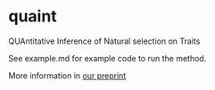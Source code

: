 # quaint
QUAntitative Inference of Natural selection on Traits


See example.md for example code to run the method.


More information in [our preprint](https://www.biorxiv.org/content/early/2018/07/13/368506)
 
